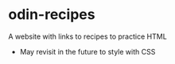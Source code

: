 # odin-recipes
A website with links to recipes to practice HTML

- May revisit in the future to style with CSS